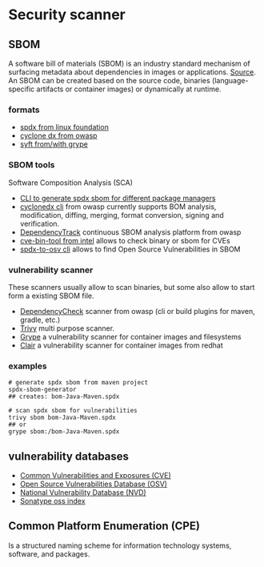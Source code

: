 # Security scanner

## SBOM

A software bill of materials (SBOM) is an industry standard mechanism of surfacing metadata about dependencies in images or applications. [Source](https://paketo.io/docs/concepts/sbom/). An SBOM can be created based on the source code, binaries (language-specific artifacts or container images) or dynamically at runtime.

### formats

- [spdx from linux foundation](https://spdx.dev/)
- [cyclone dx from owasp](https://cyclonedx.org/)
- [syft from/with grype](https://github.com/anchore/syft)

### SBOM tools

Software Composition Analysis (SCA)

- [CLI to generate spdx sbom for different package managers](https://github.com/opensbom-generator/spdx-sbom-generator)
- [cyclonedx cli](https://github.com/CycloneDX/cyclonedx-cli) from owasp currently supports BOM analysis, modification, diffing, merging, format conversion, signing and verification.
- [DependencyTrack](https://dependencytrack.org/) continuous SBOM analysis platform from owasp
- [cve-bin-tool from intel](https://github.com/intel/cve-bin-tool#scanning-an-sbom-file-for-known-vulnerabilities) allows to check binary or sbom for CVEs
- [spdx-to-osv cli](https://github.com/spdx/spdx-to-osv/) allows to find Open Source Vulnerabilities in SBOM

### vulnerability scanner

These scanners usually allow to scan binaries, but some also allow to start form a existing SBOM file.

- [DependencyCheck](https://jeremylong.github.io/DependencyCheck/dependency-check-cli/index.html) scanner from owasp (cli or build plugins for maven, gradle, etc.)
- [Trivy](https://github.com/aquasecurity/trivy) multi purpose scanner.
- [Grype](https://github.com/anchore/grype) a vulnerability scanner for container images and filesystems
- [Clair](https://github.com/quay/clair) a vulnerability scanner for container images from redhat

### examples

```shell
# generate spdx sbom from maven project
spdx-sbom-generator
## creates: bom-Java-Maven.spdx

# scan spdx sbom for vulnerabilities
trivy sbom bom-Java-Maven.spdx
## or
grype sbom:/bom-Java-Maven.spdx
```

## vulnerability databases

- [Common Vulnerabilities and Exposures (CVE)](https://cve.mitre.org/)
- [Open Source Vulnerabilities Database (OSV)](https://osv.dev/)
- [National Vulnerability Database (NVD)](https://nvd.nist.gov/)
- [Sonatype oss index](https://ossindex.sonatype.org/)

## Common Platform Enumeration (CPE) 

Is a structured naming scheme for information technology systems, software, and packages.
